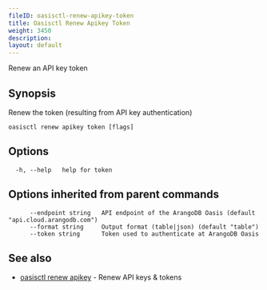 ```yaml
---
fileID: oasisctl-renew-apikey-token
title: Oasisctl Renew Apikey Token
weight: 3450
description: 
layout: default
---
```

Renew an API key token

## Synopsis

Renew the token (resulting from API key authentication)

```
oasisctl renew apikey token [flags]
```

## Options

```
  -h, --help   help for token
```

## Options inherited from parent commands

```
      --endpoint string   API endpoint of the ArangoDB Oasis (default "api.cloud.arangodb.com")
      --format string     Output format (table|json) (default "table")
      --token string      Token used to authenticate at ArangoDB Oasis
```

## See also

* [oasisctl renew apikey](oasisctl-renew-apikey)	 - Renew API keys & tokens

